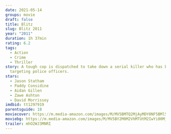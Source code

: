```yaml
---
date: 2021-05-14
groups: movie
draft: false
title: Blitz
slug: Blitz 2011
year: "2011"
duration: 1h 37min
rating: 6.2
tags:
  - Action
  - Crime
  - Thriller
story: A tough cop is dispatched to take down a serial killer who has been
  targeting police officers.
stars:
  - Jason Statham
  - Paddy Considine
  - Aidan Gillen
  - Zawe Ashton
  - David Morrissey
imdbid: tt1297919
parentsguide: 18
moviecover: https://m.media-amazon.com/images/M/MV5BMTQ2MjAyMDY0NF5BMl5BanBnXkFtZTcwODMwOTY1OQ@@._V1_FMjpg_UX827_.jpg
moviebg: https://m.media-amazon.com/images/M/MV5BY2M0M2VhMTUtM2IwYi00MjliLThlZDEtMzg5YmExMWRlNzllXkEyXkFqcGdeQXVyNTE5MDc0NTA@._V1_FMjpg_UX1280_.jpg
trailer: mhO2WJ3MNRI
---
```

